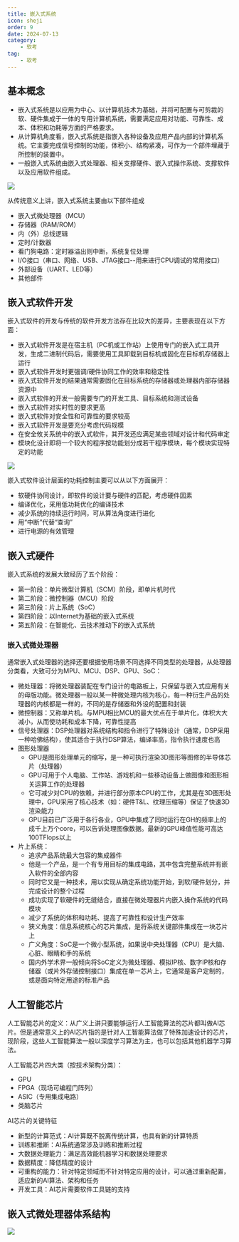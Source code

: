 ```yaml
---
title: 嵌入式系统
icon: sheji
order: 9
date: 2024-07-13
category:
    - 软考
tag:
    - 软考
---
```


## 基本概念

- 嵌入式系统是以应用为中心、以计算机技术为基础，并将可配置与可剪裁的软、硬件集成于一体的专用计算机系统，需要满足应用对功能、可靠性、成本、体积和功耗等方面的严格要求。
- 从计算机角度看，嵌入式系统是指嵌入各种设备及应用产品内部的计算机系统。它主要完成信号控制的功能，体积小、结构紧凑，可作为一个部件埋藏于所控制的装置中。
- 一般嵌入式系统由嵌入式处理器、相关支撑硬件、嵌入式操作系统、支撑软件以及应用软件组成。

![ ](/img/softExamination/171.jpg)

从传统意义上讲，嵌入式系统主要由以下部件组成

- 嵌入式微处理器（MCU）
- 存储器（RAM/ROM）
- 内（外）总线逻辑
- 定时/计数器
- 看门狗电路：定时器溢出则中断，系统复位处理
- I/O接口（串口、网络、USB、JTAG接口--用来进行CPU调试的常用接口）
- 外部设备（UART、LED等）
- 其他部件

## 嵌入式软件开发

嵌入式软件的开发与传统的软件开发方法存在比较大的差异，主要表现在以下方面：

- 嵌入式软件开发是在宿主机（PC机或工作站）上使用专门的嵌入式工具开发，生成二进制代码后，需要使用工具卸载到目标机或固化在目标机存储器上运行
- 嵌入式软件开发时更强调/硬件协同工作的效率和稳定性
- 嵌入式软件开发的结果通常需要固化在目标系统的存储器或处理器内部存储器资源中
- 嵌入式软件的开发一般需要专门的开发工具、目标系统和测试设备
- 嵌入式软件对实时性的要求更高
- 嵌入式软件对安全性和可靠性的要求较高
- 嵌入式软件开发是要充分考虑代码规模
- 在安全攸关系统中的嵌入式软件，其开发还应满足某些领域对设计和代码审定
- 模块化设计即将一个较大的程序按功能划分成若干程序模块，每个模块实现特定的功能

![ ](/img/softExamination/172.jpg)

嵌入式软件设计层面的功耗控制主要可以从以下方面展开：

- 软硬件协同设计，即软件的设计要与硬件的匹配，考虑硬件因素
- 编译优化，采用低功耗优化的编译技术
- 减少系统的持续运行时间，可从算法角度进行进化
- 用“中断”代替“查询”
- 进行电源的有效管理

## 嵌入式硬件

嵌入式系统的发展大致经历了五个阶段：

- 第一阶段：单片微型计算机（SCM）阶段，即单片机时代
- 第二阶段：微控制器（MCU）阶段
- 第三阶段：片上系统（SoC）
- 第四阶段：以Internet为基础的嵌入式系统
- 第五阶段：在智能化、云技术推动下的嵌入式系统

### 嵌入式微处理器

通常嵌入式处理器的选择还要根据使用场景不同选择不同类型的处理器，从处理器分类看，大致可分为MPU、MCU、DSP、GPU、SoC：

- 微处理器：将微处理器装配在专门设计的电路板上，只保留与嵌入式应用有关的母版功能。微处理器一般以某一种微处理内核为核心，每一种衍生产品的处理器的内核都是一样的，不同的是存储器和外设的配置和封装
- 微控制器：又称单片机。与MPU相比MCU的最大优点在于单片化，体积大大减小，从而使功耗和成本下降，可靠性提高
- 信号处理器：DSP处理器对系统结构和指令进行了特殊设计（通常，DSP采用一种哈佛结构），使其适合于执行DSP算法，编译率高，指令执行速度也高
- 图形处理器
  - GPU是图形处理单元的缩写，是一种可执行渲染3D图形等图修的半导体芯片（处理器）
  - GPU可用于个人电脑、工作站、游戏机和一些移动设备上做图像和图形相关运算工作的处理器
  - 它可减少对CPU的依赖，并进行部分原本CPU的工作，尤其是在3D图形处理中，GPU采用了核心技术（如：硬件T&L、纹理压缩等）保证了快速3D渲染能力
  - GPU目前已广泛用于各行各业，GPU中集成了同时运行在GH的频率上的成千上万个core，可以告诉处理图像数据。最新的GPU峰值性能可高达100TFlops以上
- 片上系统：
  - 追求产品系统最大包容的集成器件
  - 他是一个产品，是一个有专用目标的集成电路，其中包含完整系统并有嵌入软件的全部内容
  - 同时它又是一种技术，用以实现从确定系统功能开始，到软/硬件划分，并完成设计的整个过程
  - 成功实现了软硬件的无缝结合，直接在微处理器片内嵌入操作系统的代码模块
  - 减少了系统的体积和功耗、提高了可靠性和设计生产效率
  - 狭义角度：信息系统核心的芯片集成，是将系统关键部件集成在一块芯片上
  - 广义角度：SoC是一个微小型系统，如果说中央处理器（CPU）是大脑、心脏、眼睛和手的系统
  - 国内外学术界一般倾向将SoC定义为微处理器、模拟IP核、数字IP核和存储器（或片外存储控制接口）集成在单一芯片上，它通常是客户定制的，或是面向特定用途的标准产品

## 人工智能芯片

人工智能芯片的定义：从广义上讲只要能够运行人工智能算法的芯片都叫做AI芯片。但是通常意义上的AI芯片指的是针对人工智能算法做了特殊加速设计的芯片，现阶段，这些人工智能算法一般以深度学习算法为主，也可以包括其他机器学习算法。

人工智能芯片四大类（按技术架构分类）：

- GPU
- FPGA（现场可编程门阵列）
- ASIC（专用集成电路）
- 类脑芯片

AI芯片的关键特征

- 新型的计算范式：AI计算既不脱离传统计算，也具有新的计算特质
- 训练和推断：AI系统通常涉及训练和推断过程
- 大数据处理能力：满足高效能机器学习和数据处理要求
- 数据精度：降低精度的设计
- 可重构的能力：针对特定领域而不针对特定应用的设计，可以通过重新配置，适应新的AI算法、架构和任务
- 开发工具：AI芯片需要软件工具链的支持

## 嵌入式微处理器体系结构

![ ](/img/softExamination/173.jpg)
